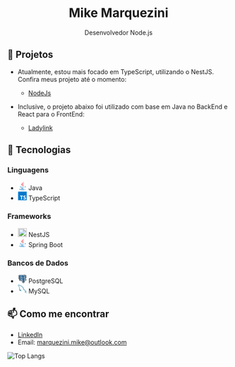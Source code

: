 


<div align="center">
  <h1>Mike Marquezini</h1>
  <p>Desenvolvedor Node.js</p>
</div>

## 🌱 Projetos

- Atualmente, estou mais focado em TypeScript, utilizando o NestJS. Confira meus projeto até o momento:
  - [NodeJs ](https://github.com/seunome/NodeJs_Advanced)

- Inclusive, o projeto abaixo foi utilizado com base em Java no BackEnd e React para o FrontEnd:
  - [Ladylink](https://github.com/orgs/Projeto-Integrador-Gen/repositories)
    
## 🚀 Tecnologias

### Linguagens
- <img src="https://raw.githubusercontent.com/devicons/devicon/master/icons/java/java-original.svg" width="20" height="20"> Java
- <img src="https://raw.githubusercontent.com/devicons/devicon/master/icons/typescript/typescript-original.svg" width="20" height="20"> TypeScript

### Frameworks
- <img src="https://nestjs.com/img/logo_text.svg" width="20" height="20"> NestJS
- <img src="https://raw.githubusercontent.com/devicons/devicon/master/icons/java/java-original.svg" width="20" height="20"> Spring Boot

### Bancos de Dados
- <img src="https://raw.githubusercontent.com/devicons/devicon/master/icons/postgresql/postgresql-original.svg" width="20" height="20"> PostgreSQL
- <img src="https://raw.githubusercontent.com/devicons/devicon/master/icons/mysql/mysql-original.svg" width="20" height="20"> MySQL


## 📫 Como me encontrar

- [LinkedIn](https://www.linkedin.com/mike-marquezini-a629b8114)
- Email: marquezini.mike@outlook.com

![Top Langs](https://github-readme-stats.vercel.app/api/top-langs/?username=mikemarquezini&layout=compact&theme=apprentice)
          

